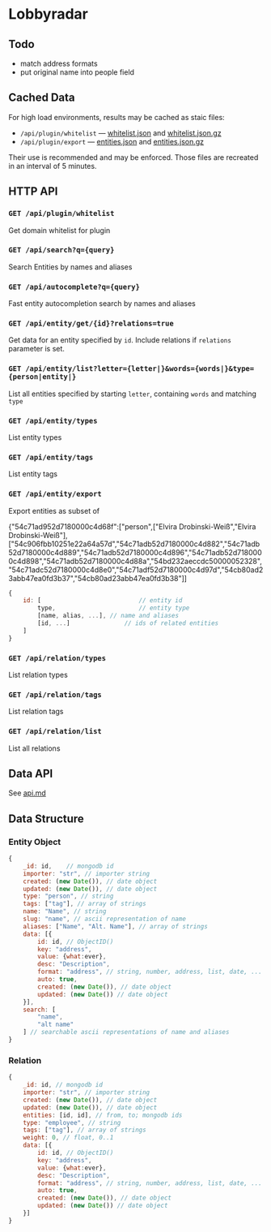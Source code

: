 # Lobbyradar

## Todo

* match address formats
* put original name into people field
## Cached Data

For high load environments, results may be cached as staic files:

* `/api/plugin/whitelist` — [whitelist.json](/assets/cache/whitelist.json) and [whitelist.json.gz](/assets/cache/whitelist.json.gz)
* `/api/plugin/export` — [entities.json](/assets/cache/entities.json) and [entities.json.gz](/assets/cache/entities.json.gz)

Their use is recommended and may be enforced. Those files are recreated in an interval of 5 minutes. 

## HTTP API

### `GET /api/plugin/whitelist`

Get domain whitelist for plugin

### `GET /api/search?q={query}`

Search Entities by names and aliases

### `GET /api/autocomplete?q={query}`

Fast entity autocompletion search by names and aliases

### `GET /api/entity/get/{id}?relations=true`

Get data for an entity specified by `id`. Include relations if `relations` parameter is set.

### `GET /api/entity/list?letter={letter|}&words={words|}&type={person|entity|}`

List all entities specified by starting `letter`, containing `words` and matching `type`

### `GET /api/entity/types`

List entity types

### `GET /api/entity/tags`

List entity tags

### `GET /api/entity/export`

Export entities as subset of 

{"54c71ad952d7180000c4d68f":["person",["Elvira Drobinski-Weiß","Elvira Drobinski-Weiß"],["54c906fbb10251e22a64a57d","54c71adb52d7180000c4d882","54c71adb52d7180000c4d889","54c71adb52d7180000c4d896","54c71adb52d7180000c4d898","54c71adb52d7180000c4d88a","54bd232aeccdc50000052328","54c71adc52d7180000c4d8e0","54c71adf52d7180000c4d97d","54cb80ad23abb47ea0fd3b37","54cb80ad23abb47ea0fd3b38"]]

``` javascript
{
	id: [							// entity id
		type,						// entity type
		[name, alias, ...],	// name and aliases
		[id, ...]				// ids of related entities
	]
}
``` 

### `GET /api/relation/types`

List relation types

### `GET /api/relation/tags`

List relation tags

### `GET /api/relation/list`

List all relations

## Data API

See [api.md](./api.md)

## Data Structure

### Entity Object

``` javascript
{
	_id: id,	// mongodb id
	importer: "str", // importer string
	created: (new Date()), // date object
	updated: (new Date()), // date object
	type: "person", // string
	tags: ["tag"], // array of strings
	name: "Name", // string
	slug: "name", // ascii representation of name
	aliases: ["Name", "Alt. Name"], // array of strings
	data: [{
		id: id, // ObjectID()
		key: "address",
		value: {what:ever},
		desc: "Description",
		format: "address", // string, number, address, list, date, ...
		auto: true,
		created: (new Date()), // date object
		updated: (new Date()) // date object
	}],
	search: [
		"name",
		"alt name"
	] // searchable ascii representations of name and aliases
}
``` 

### Relation

``` javascript
{
	_id: id, // mongodb id
	importer: "str", // importer string
	created: (new Date()), // date object
	updated: (new Date()), // date object
	entities: [id, id], // from, to; mongodb ids
	type: "employee", // string
	tags: ["tag"], // array of strings
	weight: 0, // float, 0..1
	data: [{
		id: id, // ObjectID()
		key: "address",
		value: {what:ever},
		desc: "Description",
		format: "address", // string, number, address, list, date, ...
		auto: true,
		created: (new Date()), // date object
		updated: (new Date()) // date object
	}]
}
``` 

